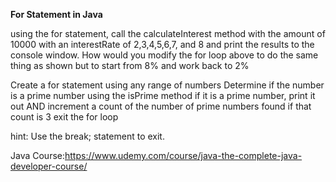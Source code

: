 **For Statement in Java**

 using the for statement, call the calculateInterest method with         the amount of 10000 with an interestRate of 2,3,4,5,6,7, and 8
 and print the results to the console window.
 How would you modify the for loop above to do the same thing as
 shown but to start from 8% and work back to 2%
 
Create a for statement using any range of numbers
 Determine if the number is a prime number using the isPrime method
 if it is a prime number, print it out AND increment a count of the
 number of prime numbers found
 if that count is 3 exit the for loop
 
hint:  Use the break; statement to exit.

Java Course:https://www.udemy.com/course/java-the-complete-java-developer-course/